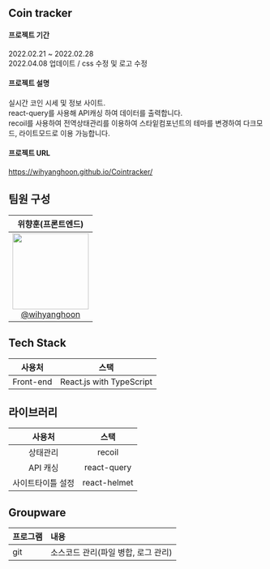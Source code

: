 ## Coin tracker

#### 프로젝트 기간
2022.02.21 ~ 2022.02.28<br />
2022.04.08 업데이트 / css 수정 및 로고 수정

#### 프로젝트 설명
실시간 코인 시세 및 정보 사이트.<br />
react-query를 사용해 API캐싱 하여 데이터를 출력합니다.<br />
recoil를 사용하여 전역상태관리를 이용하여 스타잍컴포넌트의 테마를 변경하여 다크모드, 라이트모드로 이용 가능합니다.

#### 프로젝트 URL
https://wihyanghoon.github.io/Cointracker/

## 팀원 구성
| **위향훈(프론트엔드)** |
| :------: |
| [<img src="https://user-images.githubusercontent.com/66665468/221801579-e6654496-2ef9-47cc-b8be-be606858025b.jpg" width=150> <br/> @wihyanghoon](https://github.com/wihyanghoon) |

## Tech Stack
|사용처|스택|
|:---:|:---:|
|Front-end|React.js with TypeScript|

## 라이브러리
|사용처|스택|
|:---:|:---:|
|상태관리|recoil|
|API 캐싱|react-query|
|사이트타이틀 설정|react-helmet|


## Groupware
|프로그램|내용|
|:---|:---|
|git|소스코드 관리(파일 병합, 로그 관리)|
